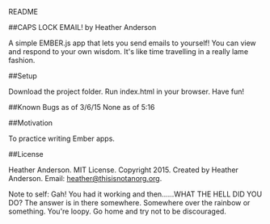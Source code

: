 README

##CAPS LOCK EMAIL!
by Heather Anderson

A simple EMBER.js app that lets you send emails to yourself! You can view and respond to your own wisdom. It's like time travelling in a really lame fashion.

##Setup

Download the project folder.
Run index.html in your browser.
Have fun!

##Known Bugs as of 3/6/15
None as of 5:16

##Motivation

To practice writing Ember apps.

##License

Heather Anderson. MIT License. Copyright 2015. Created by Heather Anderson. Email: heather@thisisnotanorg.org.

Note to self: Gah! You had it working and then......WHAT THE HELL DID YOU DO? The answer is in there somewhere. Somewhere over the rainbow or something. You're loopy. Go home and try not to be discouraged.
